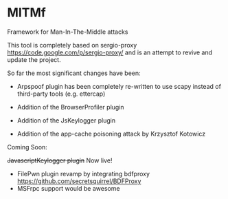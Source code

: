 MITMf
=====

Framework for Man-In-The-Middle attacks

This tool is completely based on sergio-proxy https://code.google.com/p/sergio-proxy/ and is an attempt to revive and update the project.

So far the most significant changes have been:

- Arpspoof plugin has been completely re-written to use scapy instead of third-party tools (e.g. ettercap)

- Addition of the BrowserProfiler plugin

- Addition of the JsKeylogger plugin

- Addition of the app-cache poisoning attack by Krzysztof Kotowicz 

Coming Soon:

~~JavascriptKeylogger plugin~~ Now live!
- FilePwn plugin revamp by integrating bdfproxy https://github.com/secretsquirrel/BDFProxy
- MSFrpc support would be awesome
